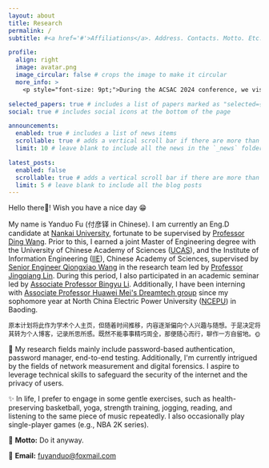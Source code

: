 ```yaml
---
layout: about
title: Research
permalink: /
subtitle: #<a href='#'>Affiliations</a>. Address. Contacts. Motto. Etc.

profile:
  align: right
  image: avatar.png
  image_circular: false # crops the image to make it circular
  more_info: >
    <p style="font-size: 9pt;">During the ACSAC 2024 conference, we visited the USS Mississippi. I’ve really liked this picture recently; it’s been a while since I’ve laughed like this. 😁</p>

selected_papers: true # includes a list of papers marked as "selected={true}"
social: true # includes social icons at the bottom of the page

announcements:
  enabled: true # includes a list of news items
  scrollable: true # adds a vertical scroll bar if there are more than 3 news items
  limit: 10 # leave blank to include all the news in the `_news` folder

latest_posts:
  enabled: false
  scrollable: true # adds a vertical scroll bar if there are more than 3 new posts items
  limit: 5 # leave blank to include all the blog posts
---
```


Hello there🫡! Wish you have a nice day 😁

My name is Yanduo Fu (付彦铎 in Chinese). I am currently an Eng.D candidate at [Nankai University](https://www.nankai.edu.cn/), fortunate to be supervised by [Professor Ding Wang](http://wangdingg.weebly.com/). Prior to this, I earned a joint Master of Engineering degree with the University of Chinese Academy of Sciences ([UCAS](https://www.ucas.ac.cn/)), and the Institute of Information Engineering ([IIE](https://www.iie.ac.cn/)), Chinese Academy of Sciences, supervised by [Senior Engineer Qiongxiao Wang](https://dblp.org/pid/52/8379.html) in the research team led by [Professor Jingqiang Lin](https://lin-jingqiang.github.io/). During this period, I also participated in an academic seminar led by [Associate Professor Bingyu Li](https://www.researchgate.net/profile/Bingyu-Li-12). Additionally, I have been interning with [Associate Professor Huawei Mei's Dreamtech group](https://dreamtech.team/) since my sophomore year at North China Electric Power University ([NCEPU](https://net.ncepu.edu.cn/)) in Baoding.

<p style="font-size: 9pt;">原本计划将此作为学术个人主页，但随着时间推移，内容逐渐偏向个人兴趣与随想。于是决定将其转为个人博客，记录所思所感。既然不能事事精巧周全，那便随心而行，聊作一方自留地。🌞</p>

🎯 My research fields mainly include password-based authentication, password manager, end-to-end testing. Additionally, I'm currently intrigued by the fields of network measurement and digital forensics. I aspire to leverage technical skills to safeguard the security of the internet and the privacy of users.

✨ In life, I prefer to engage in some gentle exercises, such as health-preserving basketball, yoga, strength training, jogging, reading, and listening to the same piece of music repeatedly. I also occasionally play single-player games (e.g., NBA 2K series).

🧗 **Motto:** Do it anyway.

📮 **Email:** fuyanduo@foxmail.com

<!-- 
你好呀🫡！祝你今天心情愉快 😁

我叫付彦铎（Yanduo Fu），目前是南开大学的工程博士（Eng.D）生，师从汪定教授，深感荣幸。在此之前，我于中国科学院大学（UCAS）与中国科学院信息工程研究所（IIE）联合培养，获得工学硕士学位。硕士期间，我由王琼霄老师指导，一直在林璟锵教授领导的研究团队。在此期间，我还参与了由李冰雨教授主持的学术研讨课程。此外，自本科在华北电力大学保定校区（NCEPU）就读期间的大二起，我便加入了梅华威教授领导的Dreamtech团队实习。

🎯 我的研究方向主要包括基于口令的身份认证、口令管理器、端到端测试等。目前，我也对网络测量与数字取证等方向产生了浓厚兴趣。希望通过自身技术积累，为互联网安全与用户隐私保护贡献一份力量

✨ 生活中，我喜欢进行一些温和的运动，如养生篮球、瑜伽、力量训练和慢跑；也热衷于阅读和单曲循环喜爱的音乐。有时也会玩一些单机游戏，如 NBA 2K 系列。 -->

